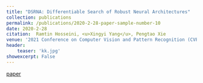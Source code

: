 ```yaml
---
title: "DSRNA: Differentiable Search of Robust Neural Architectures"
collection: publications
permalink: /publications/2020-2-28-paper-sample-number-10
date: 2020-2-28
citation:  Ramtin Hosseini, <u>Xingyi Yang</u>, Pengtao Xie
venue: '2021 Conference on Computer Vision and Pattern Recognition (CVPR2020)'
header:
    teaser: 'kk.jpg'
showexcerpt: False
---
```

[paper](https://arxiv.org/abs/2012.06122)
